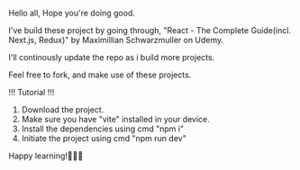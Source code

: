 Hello all, Hope you're doing good.

I've build these project by going through, "React - The Complete Guide(incl. Next.js, Redux)" by Maximillian Schwarzmuller on Udemy.

I'll continously update the repo as i build more projects.

Feel free to fork, and make use of these projects.


!!! Tutorial !!!
1. Download the project.
2. Make sure you have "vite" installed in your device.
3. Install the dependencies using cmd "npm i"
4. Initiate the project using cmd "npm run dev"

Happy learning!🧑🏻‍💻
